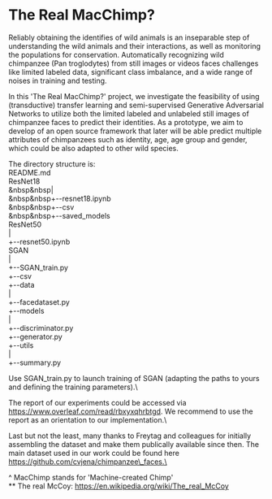 # The Real MacChimp?

Reliably obtaining the identifies of wild animals is an inseparable step of understanding the wild animals and their interactions, as well as monitoring the populations for conservation. Automatically recognizing wild chimpanzee (Pan troglodytes) from still images or videos faces challenges like limited labeled data, significant class imbalance, and a wide range of noises in training and testing. 

In this 'The Real MacChimp?' project, we investigate the feasibility of using (transductive) transfer learning and semi-supervised Generative Adversarial Networks to utilize both the limited labeled and unlabeled still images of chimpanzee faces to predict their identities. As a prototype, we aim to develop of an open source framework that later will be able predict multiple attributes of chimpanzees such as identity, age, age group and gender, which could be also adapted to other wild species.

The directory structure is:\
README.md\
ResNet18\
&nbsp&nbsp|\
&nbsp&nbsp+--resnet18.ipynb\
&nbsp&nbsp+--csv\
&nbsp&nbsp+--saved_models\
ResNet50\
  |\
  +--resnet50.ipynb\
SGAN\
  |\
  +--SGAN_train.py\
  +--csv\
  +--data\
      |\
      +--facedataset.py\
  +--models\
      |\
      +--discriminator.py\
      +--generator.py\
  +--utils\
      |\
      +--summary.py

Use SGAN_train.py to launch training of SGAN (adapting the paths to yours and defining the training parameters).\

The report of our experiments could be accessed via https://www.overleaf.com/read/rbxyxqhrbtgd. We recommend to use the report as an orientation to our implementation.\

Last but not the least, many thanks to Freytag and colleagues for initially assembling the dataset and make them publically available since then. The main dataset used in our work could be found here https://github.com/cvjena/chimpanzee\_faces.\

^ MacChimp stands for 'Machine-created Chimp' \
** The real McCoy: https://en.wikipedia.org/wiki/The_real_McCoy
